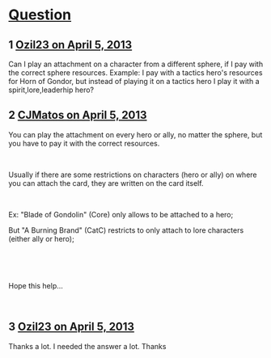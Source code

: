 # [Question](https://community.fantasyflightgames.com/topic/81888-question/)

## 1 [Ozil23 on April 5, 2013](https://community.fantasyflightgames.com/topic/81888-question/?do=findComment&comment=781670)

Can I play an attachment on a character from a different sphere, if I pay with the correct sphere resources. Example: I pay with a tactics hero's resources for Horn of Gondor, but instead of playing it on a tactics hero I play it with a spirit,lore,leaderhip hero?

## 2 [CJMatos on April 5, 2013](https://community.fantasyflightgames.com/topic/81888-question/?do=findComment&comment=781688)

You can play the attachment on every hero or ally, no matter the sphere, but you have to pay it with the correct resources.

 

Usually if there are some restrictions on characters (hero or ally) on where you can attach the card, they are written on the card itself.

 

Ex: "Blade of Gondolin" (Core) only allows to be attached to a hero;

But "A Burning Brand" (CatC) restricts to only attach to lore characters (either ally or hero);

 

 

Hope this help…

 

## 3 [Ozil23 on April 5, 2013](https://community.fantasyflightgames.com/topic/81888-question/?do=findComment&comment=781850)

Thanks a lot. I needed the answer a lot. Thanks

